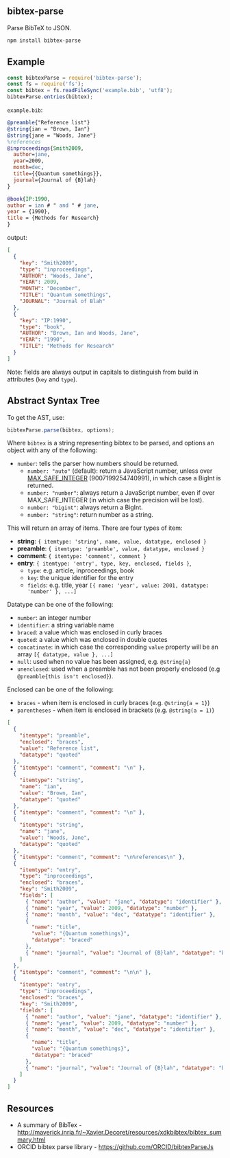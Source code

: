 ## bibtex-parse

Parse BibTeX to JSON.

```sh
npm install bibtex-parse
```

## Example

```js
const bibtexParse = require('bibtex-parse');
const fs = require('fs');
const bibtex = fs.readFileSync('example.bib', 'utf8');
bibtexParse.entries(bibtex);
```

`example.bib`:

```bib
@preamble{"Reference list"}
@string{ian = "Brown, Ian"}
@string{jane = "Woods, Jane"}
%references
@inproceedings{Smith2009,
  author=jane,
  year=2009,
  month=dec,
  title={{Quantum somethings}},
  journal={Journal of {B}lah}
}

@book{IP:1990,
author = ian # " and " # jane,
year = {1990},
title = {Methods for Research}
}
```

output:

```json
[
  {
    "key": "Smith2009",
    "type": "inproceedings",
    "AUTHOR": "Woods, Jane",
    "YEAR": 2009,
    "MONTH": "December",
    "TITLE": "Quantum somethings",
    "JOURNAL": "Journal of Blah"
  },
  {
    "key": "IP:1990",
    "type": "book",
    "AUTHOR": "Brown, Ian and Woods, Jane",
    "YEAR": "1990",
    "TITLE": "Methods for Research"
  }
]
```

Note: fields are always output in capitals to distinguish from build in attributes (`key` and `type`).

## Abstract Syntax Tree

To get the AST, use:

```js
bibtexParse.parse(bibtex, options);
```

Where `bibtex` is a string representing bibtex to be parsed, and options an object with any of the following:

- `number`: tells the parser how numbers should be returned.
  - `number: "auto"` (default): return a JavaScript number, unless over [MAX_SAFE_INTEGER](https://developer.mozilla.org/en-US/docs/Web/JavaScript/Reference/Global_Objects/Number/MAX_SAFE_INTEGER) (9007199254740991), in which case a BigInt is returned.
  - `number: "number"`: always return a JavaScript number, even if over MAX_SAFE_INTEGER (in which case the precision will be lost).
  - `number: "bigint"`: always return a BigInt.
  - `number: "string"`: return number as a string.

This will return an array of items. There are four types of item:

- **string**: `{ itemtype: 'string', name, value, datatype, enclosed }`
- **preamble**: `{ itemtype: 'preamble', value, datatype, enclosed }`
- **comment**: `{ itemtype: 'comment', comment }`
- **entry**: `{ itemtype: 'entry', type, key, enclosed, fields }`,
  - `type`: e.g. article, inproceedings, book
  - `key`: the unique identifier for the entry
  - `fields`: e.g. title, year `[{ name: 'year', value: 2001, datatype: 'number' }, ...]`

Datatype can be one of the following:

- `number`: an integer number
- `identifier`: a string variable name
- `braced`: a value which was enclosed in curly braces
- `quoted`: a value which was enclosed in double quotes
- `concatinate`: in which case the corresponding `value` property will be an array `[{ datatype, value }, ...]`
- `null`: used when no value has been assigned, e.g. `@string{a}`
- `unenclosed`: used when a preamble has not been properly enclosed (e.g `@preamble{this isn't enclosed}`).

Enclosed can be one of the following:

- `braces` - when item is enclosed in curly braces (e.g. `@string{a = 1}`)
- `parentheses` - when item is enclosed in brackets (e.g. `@string(a = 1)`)

```json
[
  {
    "itemtype": "preamble",
    "enclosed": "braces",
    "value": "Reference list",
    "datatype": "quoted"
  },
  { "itemtype": "comment", "comment": "\n" },
  {
    "itemtype": "string",
    "name": "ian",
    "value": "Brown, Ian",
    "datatype": "quoted"
  },
  { "itemtype": "comment", "comment": "\n" },
  {
    "itemtype": "string",
    "name": "jane",
    "value": "Woods, Jane",
    "datatype": "quoted"
  },
  { "itemtype": "comment", "comment": "\n%references\n" },
  {
    "itemtype": "entry",
    "type": "inproceedings",
    "enclosed": "braces",
    "key": "Smith2009",
    "fields": [
      { "name": "author", "value": "jane", "datatype": "identifier" },
      { "name": "year", "value": 2009, "datatype": "number" },
      { "name": "month", "value": "dec", "datatype": "identifier" },
      {
        "name": "title",
        "value": "{Quantum somethings}",
        "datatype": "braced"
      },
      { "name": "journal", "value": "Journal of {B}lah", "datatype": "braced" }
    ]
  },
  { "itemtype": "comment", "comment": "\n\n" },
  {
    "itemtype": "entry",
    "type": "inproceedings",
    "enclosed": "braces",
    "key": "Smith2009",
    "fields": [
      { "name": "author", "value": "jane", "datatype": "identifier" },
      { "name": "year", "value": 2009, "datatype": "number" },
      { "name": "month", "value": "dec", "datatype": "identifier" },
      {
        "name": "title",
        "value": "{Quantum somethings}",
        "datatype": "braced"
      },
      { "name": "journal", "value": "Journal of {B}lah", "datatype": "braced" }
    ]
  }
]
```

## Resources

- A summary of BibTex - http://maverick.inria.fr/~Xavier.Decoret/resources/xdkbibtex/bibtex_summary.html
- ORCID bibtex parse library - https://github.com/ORCID/bibtexParseJs
